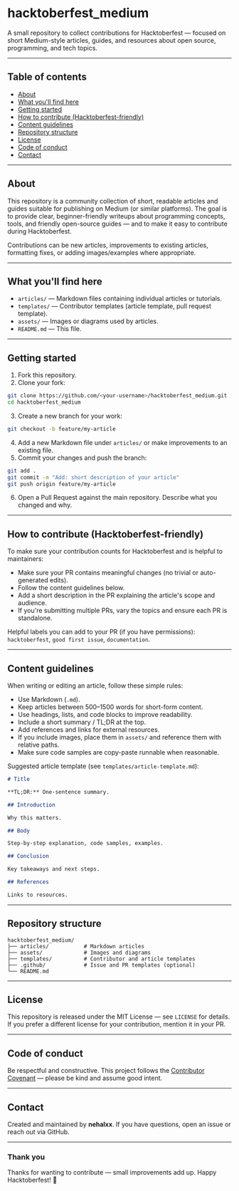 # hacktoberfest_medium

A small repository to collect contributions for Hacktoberfest — focused on short Medium-style articles, guides, and resources about open source, programming, and tech topics.

---

## Table of contents

* [About](#about)
* [What you'll find here](#what-youll-find-here)
* [Getting started](#getting-started)
* [How to contribute (Hacktoberfest-friendly)](#how-to-contribute-hacktoberfest-friendly)
* [Content guidelines](#content-guidelines)
* [Repository structure](#repository-structure)
* [License](#license)
* [Code of conduct](#code-of-conduct)
* [Contact](#contact)

---

## About

This repository is a community collection of short, readable articles and guides suitable for publishing on Medium (or similar platforms). The goal is to provide clear, beginner-friendly writeups about programming concepts, tools, and friendly open-source guides — and to make it easy to contribute during Hacktoberfest.

Contributions can be new articles, improvements to existing articles, formatting fixes, or adding images/examples where appropriate.

---

## What you'll find here

* `articles/` — Markdown files containing individual articles or tutorials.
* `templates/` — Contributor templates (article template, pull request template).
* `assets/` — Images or diagrams used by articles.
* `README.md` — This file.

---

## Getting started

1. Fork this repository.
2. Clone your fork:

```bash
git clone https://github.com/<your-username>/hacktoberfest_medium.git
cd hacktoberfest_medium
```

3. Create a new branch for your work:

```bash
git checkout -b feature/my-article
```

4. Add a new Markdown file under `articles/` or make improvements to an existing file.
5. Commit your changes and push the branch:

```bash
git add .
git commit -m "Add: short description of your article"
git push origin feature/my-article
```

6. Open a Pull Request against the main repository. Describe what you changed and why.

---

## How to contribute (Hacktoberfest-friendly)

To make sure your contribution counts for Hacktoberfest and is helpful to maintainers:

* Make sure your PR contains meaningful changes (no trivial or auto-generated edits).
* Follow the content guidelines below.
* Add a short description in the PR explaining the article's scope and audience.
* If you're submitting multiple PRs, vary the topics and ensure each PR is standalone.

Helpful labels you can add to your PR (if you have permissions): `hacktoberfest`, `good first issue`, `documentation`.

---

## Content guidelines

When writing or editing an article, follow these simple rules:

* Use Markdown (`.md`).
* Keep articles between 500–1500 words for short-form content.
* Use headings, lists, and code blocks to improve readability.
* Include a short summary / TL;DR at the top.
* Add references and links for external resources.
* If you include images, place them in `assets/` and reference them with relative paths.
* Make sure code samples are copy-paste runnable when reasonable.

Suggested article template (see `templates/article-template.md`):

```md
# Title

**TL;DR:** One-sentence summary.

## Introduction

Why this matters.

## Body

Step-by-step explanation, code samples, examples.

## Conclusion

Key takeaways and next steps.

## References

Links to resources.
```

---

## Repository structure

```
hacktoberfest_medium/
├── articles/           # Markdown articles
├── assets/             # Images and diagrams
├── templates/          # Contributor and article templates
├── .github/            # Issue and PR templates (optional)
└── README.md
```

---

## License

This repository is released under the MIT License — see `LICENSE` for details. If you prefer a different license for your contribution, mention it in your PR.

---

## Code of conduct

Be respectful and constructive. This project follows the [Contributor Covenant](https://www.contributor-covenant.org/) — please be kind and assume good intent.

---

## Contact

Created and maintained by **nehalxx**. If you have questions, open an issue or reach out via GitHub.

---

### Thank you

Thanks for wanting to contribute — small improvements add up. Happy Hacktoberfest! 🎉
